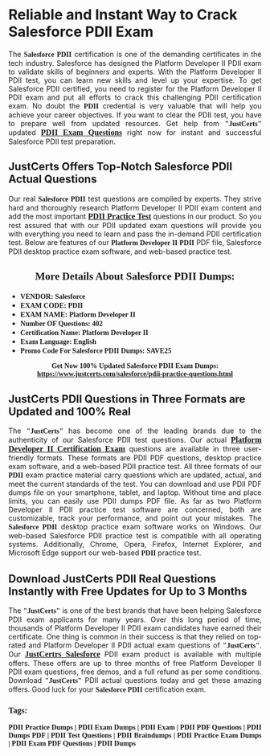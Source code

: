 <h1><strong>Reliable and Instant Way to Crack Salesforce PDII Exam</strong></h1>

<p style="text-align: justify;">The <span style="font-family:Georgia,serif;"><strong>Salesforce PDII</strong></span> certification is one of the demanding certificates in the tech industry. Salesforce has designed the Platform Developer II PDII exam to validate skills of beginners and experts. With the Platform Developer II PDII test, you can learn new skills and level up your expertise. To get Salesforce PDII certified, you need to register for the Platform Developer II PDII exam and put all efforts to crack this challenging PDII certification exam. No doubt the <span style="font-family:Georgia,serif;"><strong> PDII</strong></span> credential is very valuable that will help you achieve your career objectives. If you want to clear the PDII test, you have to prepare well from updated resources. Get help from <span style="font-size:14px;"><span style="font-family:Georgia,serif;"><strong>"JustCerts"</strong></span></span> updated <a href="https://www.justcerts.com/salesforce/pdii-practice-questions.html"><span style="font-size:16px;"><span style="font-family:Georgia,serif;"><strong>PDII Exam Questions</strong></span></span></a> right now for instant and successful Salesforce PDII test preparation.</p>

<h2><strong>JustCerts Offers Top-Notch Salesforce PDII Actual Questions </strong></h2>

<p style="text-align: justify;">Our real <span style="font-family:Georgia,serif;"><strong>Salesforce PDII</strong></span> test questions are compiled by experts. They strive hard and thoroughly research Platform Developer II PDII exam content and add the most important <a href="https://www.justcerts.com/salesforce/pdii-practice-questions.html"><span style="font-size:16px;"><span style="font-family:Georgia,serif;"><strong>PDII Practice Test</strong></span></span></a> questions in our product. So you rest assured that with our PDII updated exam questions will provide you with everything you need to learn and pass the in-demand PDII certification test. Below are features of our <span style="font-family:Georgia,serif;"><strong>Platform Developer II PDII</strong></span> PDF file, Salesforce PDII desktop practice exam software, and web-based practice test.</p>

<h2 style="text-align: center;"><strong><span style="font-family:Georgia,serif;">More Details About Salesforce PDII Dumps:</span></strong></h2>

<ul>
	<li style="text-align: justify;"><span style="font-size:14px;"><span style="font-family:Georgia,serif;"><strong>VENDOR: Salesforce</strong></span></span></li>
	<li style="text-align: justify;"><span style="font-size:14px;"><span style="font-family:Georgia,serif;"><strong>EXAM CODE: PDII</strong></span></span></li>
	<li style="text-align: justify;"><span style="font-size:14px;"><span style="font-family:Georgia,serif;"><strong>EXAM NAME: Platform Developer II</strong></span></span></li>
	<li style="text-align: justify;"><span style="font-size:14px;"><span style="font-family:Georgia,serif;"><strong>Number OF Questions: 402</strong></span></span></li>
	<li style="text-align: justify;"><span style="font-size:14px;"><span style="font-family:Georgia,serif;"><strong>Certification Name: Platform Developer II</strong></span></span></li>
	<li style="text-align: justify;"><span style="font-size:14px;"><span style="font-family:Georgia,serif;"><strong>Exam Language: English</strong></span></span></li>
	<li style="text-align: justify;"><span style="font-size:14px;"><span style="font-family:Georgia,serif;"><strong>Promo Code For Salesforce PDII Dumps: SAVE25</strong></span></span></li>
</ul>

<p style="text-align: center;"><strong><span style="font-family:Georgia,serif;"><span style="font-size:14px;">Get Now 100% Updated Salesforce PDII Exam Dumps:</span> <a href="https://www.justcerts.com/salesforce/pdii-practice-questions.html">https://www.justcerts.com/salesforce/pdii-practice-questions.html</a></span></strong></p>

<h2><strong>JustCerts PDII Questions in Three Formats are Updated and 100% Real</strong></h2>

<p style="text-align: justify;">The <span style="font-size:14px;"><span style="font-family:Georgia,serif;"><strong>"JustCerts"</strong></span></span> has become one of the leading brands due to the authenticity of our Salesforce PDII test questions. Our actual <a href="https://www.justcerts.com/salesforce/platform-developer-ii-certification-exams.html"><span style="font-size:16px;"><span style="font-family:Georgia,serif;"><strong>Platform Developer II Certification Exam</strong></span></span></a> questions are available in three user-friendly formats. These formats are PDII PDF questions, desktop practice exam software, and a web-based PDII practice test. All three formats of our <strong><span style="font-family:Georgia,serif;"> PDII</span></strong> exam practice material carry questions which are updated, actual, and meet the current standards of the test. You can download and use PDII PDF dumps file on your smartphone, tablet, and laptop. Without time and place limits, you can easily use PDII dumps PDF file. As far as two Platform Developer II PDII practice test software are concerned, both are customizable, track your performance, and point out your mistakes. The <span style="font-family:Georgia,serif;"><strong>Salesforce PDII</strong></span> desktop practice exam software works on Windows. Our web-based Salesforce PDII practice test is compatible with all operating systems. Additionally, Chrome, Opera, Firefox, Internet Explorer, and Microsoft Edge support our web-based <span style="font-family:Georgia,serif;"><strong>PDII </strong></span> practice test.</p>

<h2><strong>Download JustCerts PDII Real Questions Instantly with Free Updates for Up to 3 Months</strong></h2>

<p style="text-align: justify;">The <span style="font-family:Georgia,serif;"><span style="font-size:14px;"><strong>"JustCerts"</strong></span></span> is one of the best brands that have been helping Salesforce PDII exam applicants for many years. Over this long period of time, thousands of Platform Developer II PDII exam candidates have earned their certificate. One thing is common in their success is that they relied on top-rated and Platform Developer II PDII actual exam questions of <span style="font-family:Georgia,serif;"><span style="font-size:14px;"><strong>"JustCerts"</strong></span></span>. Our <a href="https://www.justcerts.com/salesforce-certification-exams.html"><span style="font-size:16px;"><span style="font-family:Georgia,serif;"><strong>JustCertrs Salesforce</strong></span></span></a> PDII exam product is available with multiple offers. These offers are up to three months of free Platform Developer II PDII exam questions, free demos, and a full refund as per some conditions. Download <span style="font-family:Georgia,serif;"><span style="font-size:14px;"><strong>"JustCerts"</strong></span></span> PDII actual questions today and get these amazing offers. Good luck for your <span style="font-family:Georgia,serif;"><strong>Salesforce PDII</strong></span> certification exam.</p>

<h3 style="text-align: justify;"><span style="font-family:Georgia,serif;"><strong>Tags:</strong></span></h3>

<p style="text-align: justify;"><span style="font-family:Georgia,serif;"><strong>PDII Practice Dumps | PDII Exam Dumps | PDII Exam | PDII PDF Questions | PDII Dumps PDF | PDII Test Questions | PDII Braindumps | PDII Practice Exam Dumps | PDII Exam PDF Questions | PDII Dumps</strong></span></p>
